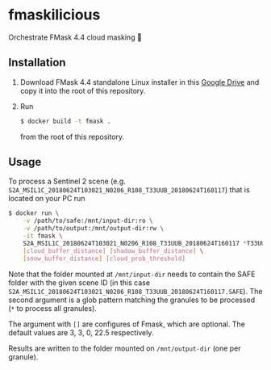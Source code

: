 # fmaskilicious

Orchestrate FMask 4.4 cloud masking 🍭

## Installation

1. Download FMask 4.4 standalone Linux installer in this [Google Drive](https://drive.google.com/drive/folders/1chO-RP8FYIobCnYPYdGEt0OeQeMoYLd0?usp=sharing)
   and copy it into the root of this repository.

2. Run

   ```bash
   $ docker build -t fmask .
   ```

   from the root of this repository.

## Usage

To process a Sentinel 2 scene (e.g. `S2A_MSIL1C_20180624T103021_N0206_R108_T33UUB_20180624T160117`)
that is located on your PC run

```bash
$ docker run \
    -v /path/to/safe:/mnt/input-dir:ro \
    -v /path/to/output:/mnt/output-dir:rw \
    -it fmask \
    S2A_MSIL1C_20180624T103021_N0206_R108_T33UUB_20180624T160117 *T33UUB* \
    [cloud_buffer_distance] [shadow_buffer_distance] \
    [snow_buffer_distance] [cloud_prob_threshold]
```

Note that the folder mounted at `/mnt/input-dir` needs to contain the SAFE folder with the given
scene ID (in this case `S2A_MSIL1C_20180624T103021_N0206_R108_T33UUB_20180624T160117.SAFE`).
The second argument is a glob pattern matching the granules to be processed (`*` to process all granules).

The argument with `[]` are configures of Fmask, which are optional. The default values are 3, 3, 0, 22.5 respectively.

Results are written to the folder mounted on `/mnt/output-dir` (one per granule).
